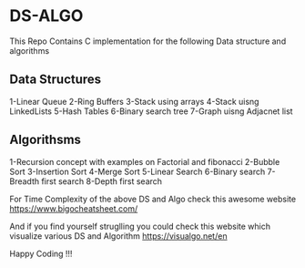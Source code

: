 # DS-ALGO
This Repo Contains C implementation for the following Data structure and algorithms 

Data Structures
---------------
1-Linear Queue
2-Ring Buffers
3-Stack using arrays
4-Stack uisng LinkedLists
5-Hash Tables
6-Binary search tree
7-Graph uisng Adjacnet list 

Algorithsms
-----------
1-Recursion concept with examples on Factorial and fibonacci 
2-Bubble Sort
3-Insertion Sort
4-Merge Sort
5-Linear Search
6-Binary search
7-Breadth first search
8-Depth first search 

For Time Complexity of the above DS and Algo check this awesome website 
https://www.bigocheatsheet.com/

And if you find yourself struglling you could check this website which visualize various DS and Algorithm
https://visualgo.net/en

Happy Coding !!!
